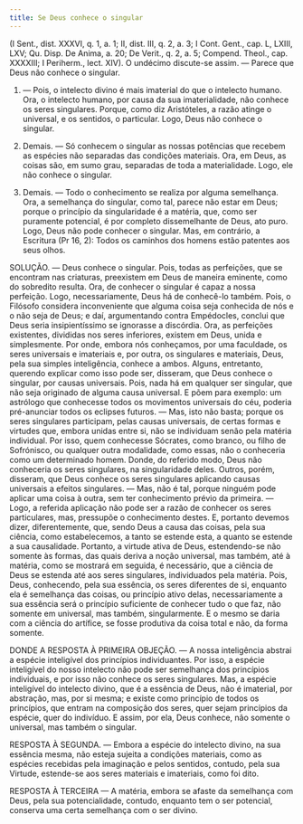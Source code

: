```yaml
---
title: Se Deus conhece o singular
---
```


(I Sent., dist. XXXVI, q. 1, a. 1; II, dist. III, q. 2, a. 3; I Cont. Gent., cap. L, LXIII, LXV; Qu. Disp. De Anima, a. 20; De Verit., q. 2, a. 5; Compend. Theol., cap. XXXXIII; I Periherm., lect. XIV).
  O undécimo discute-se assim. — Parece que Deus não conhece o singular. 

1. — Pois, o intelecto divino é mais imaterial do que o intelecto humano. Ora, o intelecto humano, por causa da sua imaterialidade, não conhece os seres singulares. Porque, como diz Aristóteles, a razão atinge o universal, e os sentidos, o particular. Logo, Deus não conhece o singular.  

2. Demais. — Só conhecem o singular as nossas potências que recebem as espécies não separadas das condições materiais. Ora, em Deus, as coisas são, em sumo grau, separadas de toda a materialidade. Logo, ele não conhece o singular.  

3. Demais. — Todo o conhecimento se realiza por alguma semelhança. Ora, a semelhança do singular, como tal, parece não estar em Deus; porque o princípio da singularidade é a matéria, que, como ser puramente potencial, é por completo dissemelhante de Deus, ato puro. Logo, Deus não pode conhecer o singular.  Mas, em contrário, a Escritura (Pr 16, 2): Todos os caminhos dos homens estão patentes aos seus olhos.  

SOLUÇÃO. — Deus conhece o singular. Pois, todas as perfeições, que se encontram nas criaturas, preexistem em Deus de maneira eminente, como do sobredito resulta. Ora, de conhecer o singular é capaz a nossa perfeição. Logo, necessariamente, Deus há de conhecê-lo também. Pois, o Filósofo considera inconveniente que alguma coisa seja conhecida de nós e o não seja de Deus; e daí, argumentando contra Empédocles, conclui que Deus seria insipientíssimo se ignorasse a discórdia. Ora, as perfeições existentes, divididas nos seres inferiores, existem em Deus, unida e simplesmente. Por onde, embora nós conheçamos, por uma faculdade, os seres universais e imateriais e, por outra, os singulares e materiais, Deus, pela sua simples inteligência, conhece a ambos.  Alguns, entretanto, querendo explicar como isso pode ser, disseram, que Deus conhece o singular, por causas universais. Pois, nada há em qualquer ser singular, que não seja originado de alguma causa universal. E põem para exemplo: um astrólogo que conhecesse todos os movimentos universais do céu, poderia pré-anunciar todos os eclipses futuros. — Mas, isto não basta; porque os seres singulares participam, pelas causas universais, de certas formas e virtudes que, embora unidas entre si, não se individuam senão pela matéria individual. Por isso, quem conhecesse Sócrates, como branco, ou filho de Sofrónisco, ou qualquer outra modalidade, como essas, não o conheceria como um determinado homem. Donde, do referido modo, Deus não conheceria os seres singulares, na singularidade deles.  Outros, porém, disseram, que Deus conhece os seres singulares aplicando causas universais a efeitos singulares. — Mas, não é tal, porque ninguém pode aplicar uma coisa à outra, sem ter conhecimento prévio da primeira. — Logo, a referida aplicação não pode ser a razão de conhecer os seres particulares, mas, pressupõe o conhecimento destes.  E, portanto devemos dizer, diferentemente, que, sendo Deus a causa das coisas, pela sua ciência, como estabelecemos, a tanto se estende esta, a quanto se estende a sua causalidade. Portanto, a virtude ativa de Deus, estendendo-se não somente às formas, das quais deriva a noção universal, mas também, até à matéria, como se mostrará em seguida, é necessário, que a ciência de Deus se estenda até aos seres singulares, individuados pela matéria. Pois, Deus, conhecendo, pela sua essência, os seres diferentes de si, enquanto ela é semelhança das coisas, ou princípio ativo delas, necessariamente a sua essência será o princípio suficiente de conhecer tudo o que faz, não somente em universal, mas também, singularmente. E o mesmo se daria com a ciência do artífice, se fosse produtiva da coisa total e não, da forma somente.  

DONDE A RESPOSTA À PRIMEIRA OBJEÇÃO. — A nossa inteligência abstrai a espécie inteligível dos princípios individuantes. Por isso, a espécie inteligível do nosso intelecto não pode ser semelhança dos princípios individuais, e por isso não conhece os seres singulares. Mas, a espécie inteligível do intelecto divino, que é a essência de Deus, não é imaterial, por abstração, mas, por si mesma; e existe como princípio de todos os princípios, que entram na composição dos seres, quer sejam princípios da espécie, quer do indivíduo. E assim, por ela, Deus conhece, não somente o universal, mas também o singular.  

RESPOSTA À SEGUNDA. — Embora a espécie do intelecto divino, na sua essência mesma, não esteja sujeita a condições materiais, como as espécies recebidas pela imaginação e pelos sentidos, contudo, pela sua Virtude, estende-se aos seres materiais e imateriais, como foi dito.  

RESPOSTA À TERCEIRA — A matéria, embora se afaste da semelhança com Deus, pela sua potencialidade, contudo, enquanto tem o ser potencial, conserva uma certa semelhança com o ser divino.